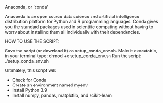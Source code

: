 Anaconda, or 'conda'

Anaconda is an open source data science and artificial intelligence distribution platform for Python and R programming languages. Conda gives you the standard packages used in scientific computing without having to worry about installing them all individually with their dependencies. 

 HOW TO USE THE SCRIPT: 

Save the script (or download it) as setup_conda_env.sh.
Make it executable, in your terminal type:
chmod +x setup_conda_env.sh
Run the script:
./setup_conda_env.sh

Ultimately, this script will: 
- Check for Conda
- Create an environment named myenv
- Install Python 3.9
- Install numpy, pandas, matplotlib, and scikit-learn
